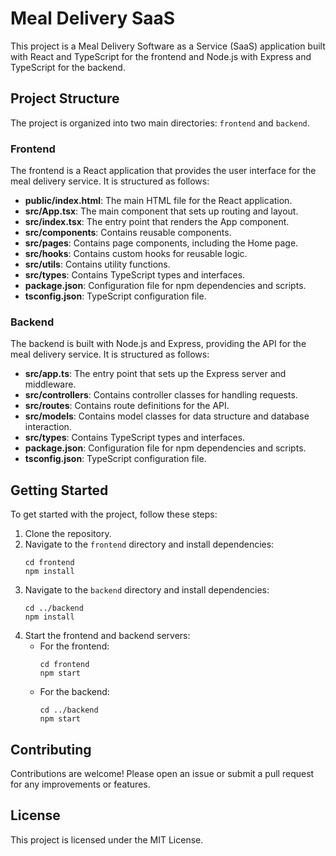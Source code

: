 # Meal Delivery SaaS

This project is a Meal Delivery Software as a Service (SaaS) application built with React and TypeScript for the frontend and Node.js with Express and TypeScript for the backend.

## Project Structure

The project is organized into two main directories: `frontend` and `backend`.

### Frontend

The frontend is a React application that provides the user interface for the meal delivery service. It is structured as follows:

- **public/index.html**: The main HTML file for the React application.
- **src/App.tsx**: The main component that sets up routing and layout.
- **src/index.tsx**: The entry point that renders the App component.
- **src/components**: Contains reusable components.
- **src/pages**: Contains page components, including the Home page.
- **src/hooks**: Contains custom hooks for reusable logic.
- **src/utils**: Contains utility functions.
- **src/types**: Contains TypeScript types and interfaces.
- **package.json**: Configuration file for npm dependencies and scripts.
- **tsconfig.json**: TypeScript configuration file.

### Backend

The backend is built with Node.js and Express, providing the API for the meal delivery service. It is structured as follows:

- **src/app.ts**: The entry point that sets up the Express server and middleware.
- **src/controllers**: Contains controller classes for handling requests.
- **src/routes**: Contains route definitions for the API.
- **src/models**: Contains model classes for data structure and database interaction.
- **src/types**: Contains TypeScript types and interfaces.
- **package.json**: Configuration file for npm dependencies and scripts.
- **tsconfig.json**: TypeScript configuration file.

## Getting Started

To get started with the project, follow these steps:

1. Clone the repository.
2. Navigate to the `frontend` directory and install dependencies:
   ```
   cd frontend
   npm install
   ```
3. Navigate to the `backend` directory and install dependencies:
   ```
   cd ../backend
   npm install
   ```
4. Start the frontend and backend servers:
   - For the frontend:
     ```
     cd frontend
     npm start
     ```
   - For the backend:
     ```
     cd ../backend
     npm start
     ```

## Contributing

Contributions are welcome! Please open an issue or submit a pull request for any improvements or features.

## License

This project is licensed under the MIT License.